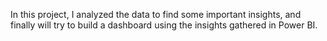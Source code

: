 In this project, I analyzed the data to find some important insights, and finally will try to build a dashboard using the insights gathered in Power BI.
